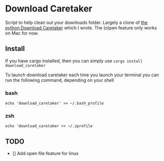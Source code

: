 # Download Caretaker

Script to help clean out your downloads folder. Largely a clone of [the python Download Caretaker](https://github.com/Jim-Walk/Download-Caretaker) which I wrote. The (o)pen feature only works on Mac for now.

## Install

If you have cargo installed, then you can simply use
`cargo install download_caretaker`

To launch download caretaker each time you launch your terminal you can run the following command, depending on your shell

### bash

`echo 'download_caretaker' >> ~/.bash_profile`

### zsh

`echo 'download_caretaker >> ~/.zprofile`

## TODO

- [] Add open file feature for linux


